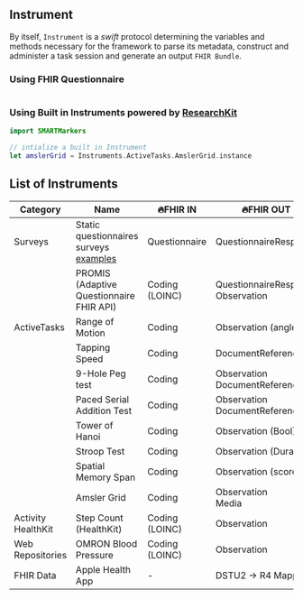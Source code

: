 Instrument
---------

By itself, `Instrument` is a _swift_ protocol determining the variables and methods necessary for the framework to parse its metadata, construct and administer a task session and generate an output `FHIR Bundle`.

### Using FHIR Questionnaire

```swift

```

### Using Built in Instruments powered by [ResearchKit](http://researchkit.org) 

```swift
import SMARTMarkers

// intialize a built in Instrument
let amslerGrid = Instruments.ActiveTasks.AmslerGrid.instance 
```


List of Instruments
-------------------

| Category | Name | 🔥FHIR IN | 🔥FHIR OUT |
|-----------------------|---------------------------------------------------|----------------|---------------------------------------|
| Surveys | Static questionnaires<br>surveys<br>[examples](#) | Questionnaire | QuestionnaireResponse |
|  | PROMIS <br>(Adaptive Questionnaire FHIR API) | Coding (LOINC) | QuestionnaireResponse <br>Observation |
| ActiveTasks<br> | Range of Motion | Coding | Observation (angle) |
|  | Tapping Speed | Coding | DocumentReference |
|  | 9-Hole Peg test | Coding | Observation<br>DocumentReference |
|  | Paced Serial Addition Test | Coding | Observation<br>DocumentReference |
|  | Tower of Hanoi | Coding | Observation (Bool) |
|  | Stroop Test | Coding | Observation (Duration) |
|  | Spatial Memory Span | Coding | Observation (score) |
|  | Amsler Grid | Coding | Observation<br>Media |
| Activity<br>HealthKit | Step Count (HealthKit) | Coding (LOINC) | Observation |
| Web Repositories | OMRON Blood Pressure | Coding (LOINC) | Observation |
| FHIR Data | Apple Health App | - | DSTU2 -> R4 Mapped |


